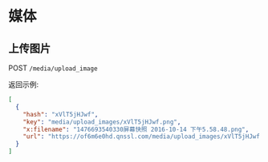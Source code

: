 # 媒体

## 上传图片

POST `/media/upload_image`

返回示例:

```json
[
  {
    "hash": "xVlT5jHJwf",
    "key": "media/upload_images/xVlT5jHJwf.png",
    "x:filename": "1476693540330屏幕快照 2016-10-14 下午5.58.48.png",
    "url": "https://of6m6e0hd.qnssl.com/media/upload_images/xVlT5jHJwf.png"
  }
]
```
